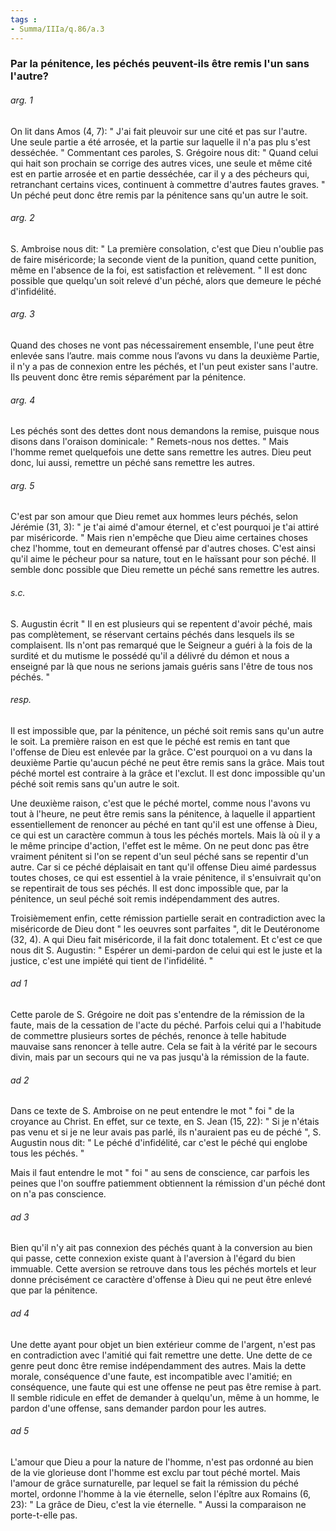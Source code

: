 ```yaml
---
tags : 
- Summa/IIIa/q.86/a.3
---
```


### Par la pénitence, les péchés peuvent-ils être remis l'un sans l'autre?

###### arg. 1
On lit dans Amos (4, 7): " J'ai fait pleuvoir sur une cité et pas sur l'autre. Une seule partie a été arrosée, et la partie sur laquelle il n'a pas plu s'est desséchée. " Commentant ces paroles, S. Grégoire nous dit: " Quand celui qui hait son prochain se corrige des autres vices, une seule et même cité est en partie arrosée et en partie desséchée, car il y a des pécheurs qui, retranchant certains vices, continuent à commettre d'autres fautes graves. " Un péché peut donc être remis par la pénitence sans qu'un autre le soit. 

###### arg. 2
S. Ambroise nous dit: " La première consolation, c'est que Dieu n'oublie pas de faire miséricorde; la seconde vient de la punition, quand cette punition, même en l'absence de la foi, est satisfaction et relèvement. " Il est donc possible que quelqu'un soit relevé d'un péché, alors que demeure le péché d'infidélité. 

###### arg. 3
Quand des choses ne vont pas nécessairement ensemble, l'une peut être enlevée sans l’autre. mais comme nous l’avons vu dans la deuxième Partie, il n'y a pas de connexion entre les péchés, et l'un peut exister sans l'autre. Ils peuvent donc être remis séparément par la pénitence. 

###### arg. 4
Les péchés sont des dettes dont nous demandons la remise, puisque nous disons dans l'oraison dominicale: " Remets-nous nos dettes. " Mais l'homme remet quelquefois une dette sans remettre les autres. Dieu peut donc, lui aussi, remettre un péché sans remettre les autres. 

###### arg. 5
C'est par son amour que Dieu remet aux hommes leurs péchés, selon Jérémie (31, 3): " je t'ai aimé d'amour éternel, et c'est pourquoi je t'ai attiré par miséricorde. " Mais rien n'empêche que Dieu aime certaines choses chez l'homme, tout en demeurant offensé par d'autres choses. C'est ainsi qu'il aime le pécheur pour sa nature, tout en le haïssant pour son péché. Il semble donc possible que Dieu remette un péché sans remettre les autres. 

###### s.c.
S. Augustin écrit " Il en est plusieurs qui se repentent d'avoir péché, mais pas complètement, se réservant certains péchés dans lesquels ils se complaisent. Ils n'ont pas remarqué que le Seigneur a guéri à la fois de la surdité et du mutisme le possédé qu'il a délivré du démon et nous a enseigné par là que nous ne serions jamais guéris sans l'être de tous nos péchés. " 

###### resp.
Il est impossible que, par la pénitence, un péché soit remis sans qu'un autre le soit. La première raison en est que le péché est remis en tant que l'offense de Dieu est enlevée par la grâce. C'est pourquoi on a vu dans la deuxième Partie qu'aucun péché ne peut être remis sans la grâce. Mais tout péché mortel est contraire à la grâce et l'exclut. Il est donc impossible qu'un péché soit remis sans qu'un autre le soit. 

Une deuxième raison, c'est que le péché mortel, comme nous l'avons vu tout à l'heure, ne peut être remis sans la pénitence, à laquelle il appartient essentiellement de renoncer au péché en tant qu'il est une offense à Dieu, ce qui est un caractère commun à tous les péchés mortels. Mais là où il y a le même principe d'action, l'effet est le même. On ne peut donc pas être vraiment pénitent si l'on se repent d'un seul péché sans se repentir d'un autre. Car si ce péché déplaisait en tant qu'il offense Dieu aimé pardessus toutes choses, ce qui est essentiel à la vraie pénitence, il s'ensuivrait qu'on se repentirait de tous ses péchés. Il est donc impossible que, par la pénitence, un seul péché soit remis indépendamment des autres. 

Troisièmement enfin, cette rémission partielle serait en contradiction avec la miséricorde de Dieu dont " les oeuvres sont parfaites ", dit le Deutéronome (32, 4). A qui Dieu fait miséricorde, il la fait donc totalement. Et c'est ce que nous dit S. Augustin: " Espérer un demi-pardon de celui qui est le juste et la justice, c'est une impiété qui tient de l'infidélité. " 

###### ad 1
Cette parole de S. Grégoire ne doit pas s'entendre de la rémission de la faute, mais de la cessation de l'acte du péché. Parfois celui qui a l'habitude de commettre plusieurs sortes de péchés, renonce à telle habitude mauvaise sans renoncer à telle autre. Cela se fait à la vérité par le secours divin, mais par un secours qui ne va pas jusqu'à la rémission de la faute. 

###### ad 2
Dans ce texte de S. Ambroise on ne peut entendre le mot " foi " de la croyance au Christ. En effet, sur ce texte, en S. Jean (15, 22): " Si je n'étais pas venu et si je ne leur avais pas parlé, ils n'auraient pas eu de péché ", S. Augustin nous dit: " Le péché d'infidélité, car c'est le péché qui englobe tous les péchés. " 

Mais il faut entendre le mot " foi " au sens de conscience, car parfois les peines que l'on souffre patiemment obtiennent la rémission d'un péché dont on n'a pas conscience. 

###### ad 3
Bien qu'il n'y ait pas connexion des péchés quant à la conversion au bien qui passe, cette connexion existe quant à l'aversion à l'égard du bien immuable. Cette aversion se retrouve dans tous les péchés mortels et leur donne précisément ce caractère d'offense à Dieu qui ne peut être enlevé que par la pénitence. 

###### ad 4
Une dette ayant pour objet un bien extérieur comme de l'argent, n'est pas en contradiction avec l'amitié qui fait remettre une dette. Une dette de ce genre peut donc être remise indépendamment des autres. Mais la dette morale, conséquence d'une faute, est incompatible avec l'amitié; en conséquence, une faute qui est une offense ne peut pas être remise à part. Il semble ridicule en effet de demander à quelqu'un, même à un homme, le pardon d'une offense, sans demander pardon pour les autres. 

###### ad 5
L'amour que Dieu a pour la nature de l'homme, n'est pas ordonné au bien de la vie glorieuse dont l'homme est exclu par tout péché mortel. Mais l'amour de grâce surnaturelle, par lequel se fait la rémission du péché mortel, ordonne l'homme à la vie éternelle, selon l'épître aux Romains (6, 23): " La grâce de Dieu, c'est la vie éternelle. " Aussi la comparaison ne porte-t-elle pas. 

